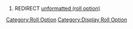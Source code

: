 1.  REDIRECT [unformatted (roll
    option)](unformatted_\(roll_option\) "wikilink")

[Category:Roll Option](Category:Roll_Option "wikilink")
[Category:Display Roll Option](Category:Display_Roll_Option "wikilink")